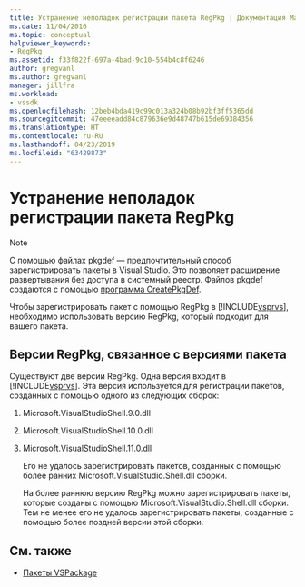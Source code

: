 ```yaml
---
title: Устранение неполадок регистрации пакета RegPkg | Документация Майкрософт
ms.date: 11/04/2016
ms.topic: conceptual
helpviewer_keywords:
- RegPkg
ms.assetid: f33f822f-697a-4bad-9c10-554b4c8f6246
author: gregvanl
ms.author: gregvanl
manager: jillfra
ms.workload:
- vssdk
ms.openlocfilehash: 12beb4bda419c99c013a324b08b92bf3ff5365dd
ms.sourcegitcommit: 47eeeeadd84c879636e9d48747b615de69384356
ms.translationtype: HT
ms.contentlocale: ru-RU
ms.lasthandoff: 04/23/2019
ms.locfileid: "63429873"
---
```

# <a name="troubleshooting-regpkg-package-registration"></a>Устранение неполадок регистрации пакета RegPkg
> [!NOTE]
> С помощью файлах pkgdef — предпочтительный способ зарегистрировать пакеты в Visual Studio. Это позволяет расширение развертывания без доступа в системный реестр. Файлов pkgdef создаются с помощью [программа CreatePkgDef](../../extensibility/internals/createpkgdef-utility.md).

 Чтобы зарегистрировать пакет с помощью RegPkg в [!INCLUDE[vsprvs](../../code-quality/includes/vsprvs_md.md)], необходимо использовать версию RegPkg, который подходит для вашего пакета.

## <a name="regpkg-versions-related-to-package-versions"></a>Версии RegPkg, связанное с версиями пакета
 Существуют две версии RegPkg. Одна версия входит в [!INCLUDE[vsprvs](../../code-quality/includes/vsprvs_md.md)]. Эта версия используется для регистрации пакетов, созданных с помощью одного из следующих сборок:

1. Microsoft.VisualStudioShell.9.0.dll

2. Microsoft.VisualStudioShell.10.0.dll

3. Microsoft.VisualStudioShell.11.0.dll

   Его не удалось зарегистрировать пакетов, созданных с помощью более ранних Microsoft.VisualStudio.Shell.dll сборки.

   На более раннюю версию RegPkg можно зарегистрировать пакеты, которые созданы с помощью Microsoft.VisualStudio.Shell.dll сборки. Тем не менее его не удалось зарегистрировать пакеты, созданные с помощью более поздней версии этой сборки.

## <a name="see-also"></a>См. также
- [Пакеты VSPackage](../../extensibility/internals/vspackages.md)